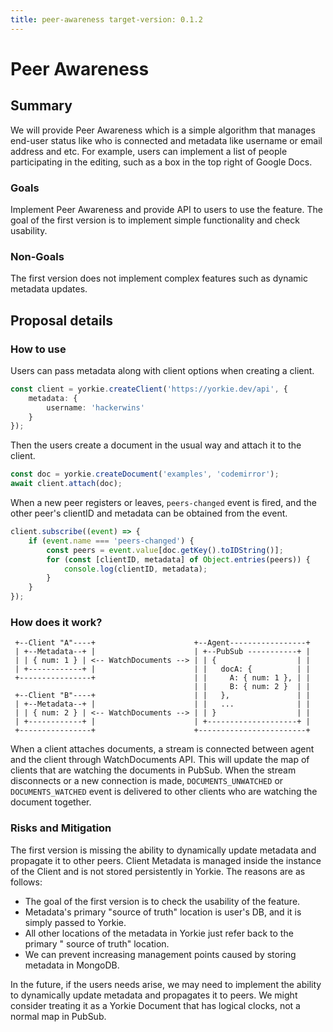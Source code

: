 ```yaml
---
title: peer-awareness target-version: 0.1.2
---
```


# Peer Awareness

## Summary

We will provide Peer Awareness which is a simple algorithm that manages end-user
status like who is connected and metadata like username or email address and
etc. For example, users can implement a list of people participating in the
editing, such as a box in the top right of Google Docs.

### Goals

Implement Peer Awareness and provide API to users to use the feature. The goal
of the first version is to implement simple functionality and check usability.

### Non-Goals

The first version does not implement complex features such as dynamic metadata
updates.

## Proposal details

### How to use

Users can pass metadata along with client options when creating a client.

```typescript
const client = yorkie.createClient('https://yorkie.dev/api', {
    metadata: {
        username: 'hackerwins'
    }
});
```

Then the users create a document in the usual way and attach it to the client.

```typescript
const doc = yorkie.createDocument('examples', 'codemirror');
await client.attach(doc);
```

When a new peer registers or leaves, `peers-changed` event is fired, and the
other peer's clientID and metadata can be obtained from the event.

```typescript
client.subscribe((event) => {
    if (event.name === 'peers-changed') {
        const peers = event.value[doc.getKey().toIDString()];
        for (const [clientID, metadata] of Object.entries(peers)) {
            console.log(clientID, metadata);
        }
    }
});
```

### How does it work?

```
 +--Client "A"----+                      +--Agent-----------------+
 | +--Metadata--+ |                      | +--PubSub -----------+ |
 | | { num: 1 } | <-- WatchDocuments --> | | {                  | |
 | +------------+ |                      | |   docA: {          | |
 +----------------+                      | |     A: { num: 1 }, | |
                                         | |     B: { num: 2 }  | |
 +--Client "B"----+                      | |   },               | |
 | +--Metadata--+ |                      | |   ...              | |
 | | { num: 2 } | <-- WatchDocuments --> | | }                  | |
 | +------------+ |                      | +--------------------+ |
 +----------------+                      +------------------------+
```

When a client attaches documents, a stream is connected between agent and the
client through WatchDocuments API. This will update the map of clients that are
watching the documents in PubSub. When the stream disconnects or a new
connection is made, `DOCUMENTS_UNWATCHED` or `DOCUMENTS_WATCHED` event is
delivered to other clients who are watching the document together.

### Risks and Mitigation

The first version is missing the ability to dynamically update metadata and
propagate it to other peers. Client Metadata is managed inside the instance of
the Client and is not stored persistently in Yorkie. The reasons are as follows:

- The goal of the first version is to check the usability of the feature.
- Metadata's primary "source of truth" location is user's DB, and it is simply
  passed to Yorkie.
- All other locations of the metadata in Yorkie just refer back to the primary "
  source of truth" location.
- We can prevent increasing management points caused by storing metadata in
  MongoDB.

In the future, if the users needs arise, we may need to implement the ability to
dynamically update metadata and propagates it to peers. We might consider
treating it as a Yorkie Document that has logical clocks, not a normal map in
PubSub.
